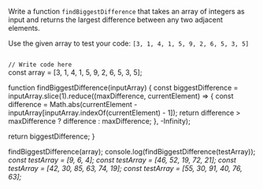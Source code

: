 Write a function `findBiggestDifference` that takes an array of integers as input and returns the largest difference between any two adjacent elements.

Use the given array to test your code:
`[3, 1, 4, 1, 5, 9, 2, 6, 5, 3, 5]`

<codeblock language="javascript" type="exercise" testMode="multipleInput">
<code>
// Write code here
</code>
<solution>
const array = [3, 1, 4, 1, 5, 9, 2, 6, 5, 3, 5];

function findBiggestDifference(inputArray) {
  const biggestDifference = inputArray.slice(1).reduce((maxDifference, currentElement) => {
    const difference = Math.abs(currentElement - inputArray[inputArray.indexOf(currentElement) - 1]);
    return difference > maxDifference ? difference : maxDifference;
  }, -Infinity);

  return biggestDifference;
}

findBiggestDifference(array);
</solution>
<testcases>
<caller>
console.log(findBiggestDifference(testArray));
</caller>
<testcase>
<i>
const testArray = [9, 6, 4];
</i>
</testcase>
<testcase>
<i>
const testArray = [46, 52, 19, 72, 21];
</i>
</testcase>
<testcase>
<i>
const testArray = [42, 30, 85, 63, 74, 19];
</i>
</testcase>
<testcase>
<i>
const testArray = [55, 30, 91, 40, 76, 63];
</i>
</testcase>
</testcases>
</codeblock>
